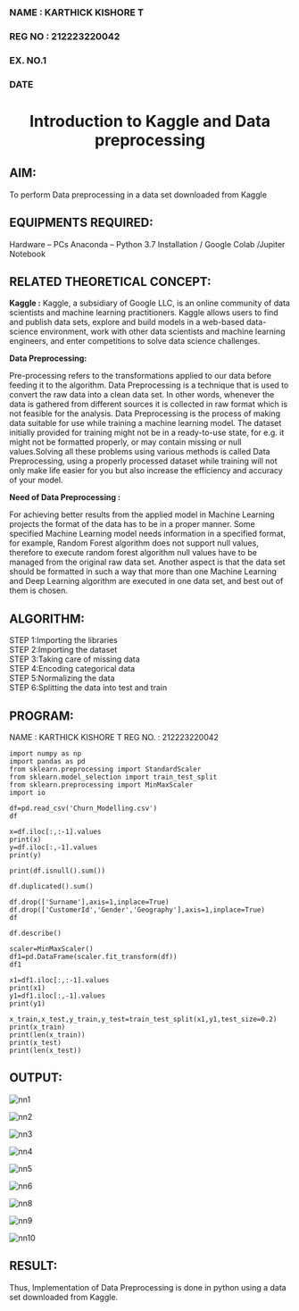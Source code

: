 <H3>NAME : KARTHICK KISHORE T</H3>
<H3>REG NO : 212223220042</H3>
<H3>EX. NO.1</H3>
<H3>DATE</H3>
<H1 ALIGN =CENTER> Introduction to Kaggle and Data preprocessing</H1>

## AIM:

To perform Data preprocessing in a data set downloaded from Kaggle

## EQUIPMENTS REQUIRED:
Hardware – PCs
Anaconda – Python 3.7 Installation / Google Colab /Jupiter Notebook

## RELATED THEORETICAL CONCEPT:

**Kaggle :**
Kaggle, a subsidiary of Google LLC, is an online community of data scientists and machine learning practitioners. Kaggle allows users to find and publish data sets, explore and build models in a web-based data-science environment, work with other data scientists and machine learning engineers, and enter competitions to solve data science challenges.

**Data Preprocessing:**

Pre-processing refers to the transformations applied to our data before feeding it to the algorithm. Data Preprocessing is a technique that is used to convert the raw data into a clean data set. In other words, whenever the data is gathered from different sources it is collected in raw format which is not feasible for the analysis.
Data Preprocessing is the process of making data suitable for use while training a machine learning model. The dataset initially provided for training might not be in a ready-to-use state, for e.g. it might not be formatted properly, or may contain missing or null values.Solving all these problems using various methods is called Data Preprocessing, using a properly processed dataset while training will not only make life easier for you but also increase the efficiency and accuracy of your model.

**Need of Data Preprocessing :**

For achieving better results from the applied model in Machine Learning projects the format of the data has to be in a proper manner. Some specified Machine Learning model needs information in a specified format, for example, Random Forest algorithm does not support null values, therefore to execute random forest algorithm null values have to be managed from the original raw data set.
Another aspect is that the data set should be formatted in such a way that more than one Machine Learning and Deep Learning algorithm are executed in one data set, and best out of them is chosen.


## ALGORITHM:
STEP 1:Importing the libraries<BR>
STEP 2:Importing the dataset<BR>
STEP 3:Taking care of missing data<BR>
STEP 4:Encoding categorical data<BR>
STEP 5:Normalizing the data<BR>
STEP 6:Splitting the data into test and train<BR>

##  PROGRAM:
NAME : KARTHICK KISHORE T
REG NO. : 212223220042
```
import numpy as np
import pandas as pd
from sklearn.preprocessing import StandardScaler
from sklearn.model_selection import train_test_split
from sklearn.preprocessing import MinMaxScaler
import io

df=pd.read_csv('Churn_Modelling.csv')
df

x=df.iloc[:,:-1].values
print(x)
y=df.iloc[:,-1].values
print(y)

print(df.isnull().sum())

df.duplicated().sum()

df.drop(['Surname'],axis=1,inplace=True) 
df.drop(['CustomerId','Gender','Geography'],axis=1,inplace=True)
df

df.describe()

scaler=MinMaxScaler()
df1=pd.DataFrame(scaler.fit_transform(df))
df1

x1=df1.iloc[:,:-1].values
print(x1)
y1=df1.iloc[:,-1].values
print(y1)

x_train,x_test,y_train,y_test=train_test_split(x1,y1,test_size=0.2)
print(x_train)
print(len(x_train))
print(x_test)
print(len(x_test))
```

## OUTPUT:
![nn1](https://github.com/user-attachments/assets/e046a133-7eaa-43a8-bb42-8af3f7eee73e)

![nn2](https://github.com/user-attachments/assets/0a10b6c7-7912-4dcd-82e7-09d0bfc8e4ca)

![nn3](https://github.com/user-attachments/assets/eee6c903-a9b2-48ff-b90c-1c9217dfaf9c)

![nn4](https://github.com/user-attachments/assets/f92b2db4-ac34-4b7d-8e3b-d3ddc4828607)

![nn5](https://github.com/user-attachments/assets/7888773b-3ee7-486f-a156-ff5443f29f6f)

![nn6](https://github.com/user-attachments/assets/04edc08e-8c6d-4d38-a321-3c1ad1db4823)

![nn8](https://github.com/user-attachments/assets/9ea3a61b-e6a5-407a-a666-7464bcf27021)

![nn9](https://github.com/user-attachments/assets/2b0a4175-e524-4eb7-a5b9-002662fb7d1f)

![nn10](https://github.com/user-attachments/assets/692b0273-e2cc-4119-a362-99ef8bd8fbc1)

## RESULT:
Thus, Implementation of Data Preprocessing is done in python  using a data set downloaded from Kaggle.


